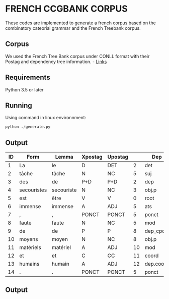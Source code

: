# FRENCH CCGBANK CORPUS

These codes are implemented to generate a french corpus based on the combinatory cateorial grammar and the French Treebank corpus.

## Corpus
We used the French Tree Bank corpus under CONLL format with their Postag and dependency tree information. - [Links](http://ftb.linguist.univ-paris-diderot.fr/)
## Requirements

Python 3.5 or later

## Running
Using command in linux environnment:
```python
python ./generate.py
```
## Output

ID  | Form  | Lemma | Xpostag  | Upostag  |  | Dep  | Head  | CCG tag
--- | --- | --- | --- | --- | --- | --- | --- | --- 
1   |	La |	le |	D |	DET |	2 |	det |	2 |	NP/NP 
2 |	tâche |	tâche |	N |	NC |	5 |	suj |	5 |	NP
3 |	des  |	de |	P+D |	P+D |	2 |	dep |	2 |	(NP\NP)/NP
4 |	secouristes |	secouriste |	N	 |NC |	3	 |obj.p	 |3	 |NP
5 |	est |	être |	V	 |V	 |0 |	root |	0 |	(S\NP)/NP
6 |	immense	 |immense |	A	 |ADJ	 |5 |	ats  |	5  |	NP/NP
7 |	,	 |, |	PONCT	 |PONCT	 |5 |	ponct	 |5 |	ponct
8 |	faute |	faute	 |N	 |NC |	5 |	mod |	5	 |NP
9 |	de |	de |	P	 |P |	8 |dep_cpd |	8	 |NP/NP
10 |	moyens	 |moyen	 |N |	NC |	8 |	obj.p |	8 |	NP
11 |	matériels  |	matériel |	A  |	ADJ	 | 10  |	mod  |	10  |	(NP\NP)/NP
12	 | et  |	et  |	C  |	CC  |	11  |	coord  |	11  |	ponct
13	 | humains  |	humain  |	A  |	ADJ |	12 |	dep.coord |	12  |	NP\NP
14	 | .	 |. |	PONCT |	PONCT |	5 |	ponct |	5 |	ponct

## Output


